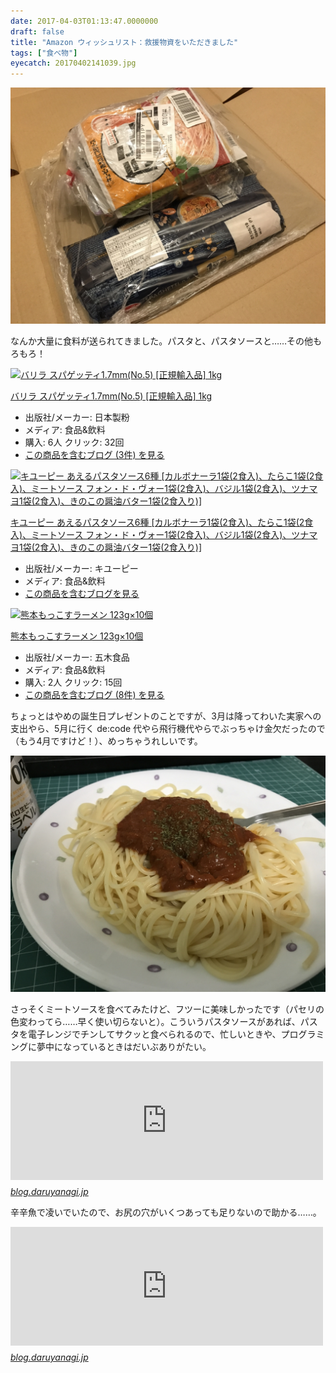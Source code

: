```yaml
---
date: 2017-04-03T01:13:47.0000000
draft: false
title: "Amazon ウィッシュリスト：救援物資をいただきました"
tags: ["食べ物"]
eyecatch: 20170402141039.jpg
---
```

<p><span itemscope itemtype="http://schema.org/Photograph"><img src="20170402141039.jpg" alt="f:id:daruyanagi:20170402141039j:plain" title="f:id:daruyanagi:20170402141039j:plain" class="hatena-fotolife" itemprop="image"></span></p><p>なんか大量に食料が送られてきました。パスタと、パスタソースと……その他もろもろ！</p><p><div class="hatena-asin-detail"><a href="http://www.amazon.co.jp/exec/obidos/ASIN/B003NNVF28/bestylesnet-22/"><img src="https://images-fe.ssl-images-amazon.com/images/I/41%2Bws6zmWwL._SL160_.jpg" class="hatena-asin-detail-image" alt="バリラ スパゲッティ1.7mm(No.5) [正規輸入品] 1kg" title="バリラ スパゲッティ1.7mm(No.5) [正規輸入品] 1kg"></a><div class="hatena-asin-detail-info"><p class="hatena-asin-detail-title"><a href="http://www.amazon.co.jp/exec/obidos/ASIN/B003NNVF28/bestylesnet-22/">バリラ スパゲッティ1.7mm(No.5) [正規輸入品] 1kg</a></p><ul><li><span class="hatena-asin-detail-label">出版社/メーカー:</span> 日本製粉</li><li><span class="hatena-asin-detail-label">メディア:</span> 食品&飲料</li><li><span class="hatena-asin-detail-label">購入</span>: 6人 <span class="hatena-asin-detail-label">クリック</span>: 32回</li><li><a href="http://d.hatena.ne.jp/asin/B003NNVF28/bestylesnet-22" target="_blank">この商品を含むブログ (3件) を見る</a></li></ul></div><div class="hatena-asin-detail-foot"></div></div></p><p><div class="hatena-asin-detail"><a href="http://www.amazon.co.jp/exec/obidos/ASIN/B00DCKF4OC/bestylesnet-22/"><img src="https://images-fe.ssl-images-amazon.com/images/I/61fkY7esaZL._SL160_.jpg" class="hatena-asin-detail-image" alt="キユーピー あえるパスタソース6種 [カルボナーラ1袋(2食入)、たらこ1袋(2食入)、ミートソース フォン・ド・ヴォー1袋(2食入)、バジル1袋(2食入)、ツナマヨ1袋(2食入)、きのこの醤油バター1袋(2食入り)]" title="キユーピー あえるパスタソース6種 [カルボナーラ1袋(2食入)、たらこ1袋(2食入)、ミートソース フォン・ド・ヴォー1袋(2食入)、バジル1袋(2食入)、ツナマヨ1袋(2食入)、きのこの醤油バター1袋(2食入り)]"></a><div class="hatena-asin-detail-info"><p class="hatena-asin-detail-title"><a href="http://www.amazon.co.jp/exec/obidos/ASIN/B00DCKF4OC/bestylesnet-22/">キユーピー あえるパスタソース6種 [カルボナーラ1袋(2食入)、たらこ1袋(2食入)、ミートソース フォン・ド・ヴォー1袋(2食入)、バジル1袋(2食入)、ツナマヨ1袋(2食入)、きのこの醤油バター1袋(2食入り)]</a></p><ul><li><span class="hatena-asin-detail-label">出版社/メーカー:</span> キユーピー</li><li><span class="hatena-asin-detail-label">メディア:</span> 食品&飲料</li><li><a href="http://d.hatena.ne.jp/asin/B00DCKF4OC/bestylesnet-22" target="_blank">この商品を含むブログを見る</a></li></ul></div><div class="hatena-asin-detail-foot"></div></div></p><p><div class="hatena-asin-detail"><a href="http://www.amazon.co.jp/exec/obidos/ASIN/B007JQBS7C/bestylesnet-22/"><img src="https://images-fe.ssl-images-amazon.com/images/I/51KVg-Eg2hL._SL160_.jpg" class="hatena-asin-detail-image" alt="熊本もっこすラーメン 123g×10個" title="熊本もっこすラーメン 123g×10個"></a><div class="hatena-asin-detail-info"><p class="hatena-asin-detail-title"><a href="http://www.amazon.co.jp/exec/obidos/ASIN/B007JQBS7C/bestylesnet-22/">熊本もっこすラーメン 123g×10個</a></p><ul><li><span class="hatena-asin-detail-label">出版社/メーカー:</span> 五木食品</li><li><span class="hatena-asin-detail-label">メディア:</span> 食品&飲料</li><li><span class="hatena-asin-detail-label">購入</span>: 2人 <span class="hatena-asin-detail-label">クリック</span>: 15回</li><li><a href="http://d.hatena.ne.jp/asin/B007JQBS7C/bestylesnet-22" target="_blank">この商品を含むブログ (8件) を見る</a></li></ul></div><div class="hatena-asin-detail-foot"></div></div></p><p>ちょっとはやめの誕生日プレゼントのことですが、3月は降ってわいた実家への支出やら、5月に行く de:code 代やら飛行機代やらでぶっちゃけ金欠だったので（もう4月ですけど！）、めっちゃうれしいです。</p><p><span itemscope itemtype="http://schema.org/Photograph"><img src="20170402142953.jpg" alt="f:id:daruyanagi:20170402142953j:plain" title="f:id:daruyanagi:20170402142953j:plain" class="hatena-fotolife" itemprop="image"></span></p><p>さっそくミートソースを食べてみたけど、フツーに美味しかったです（パセリの色変わってら……早く使い切らないと）。こういうパスタソースがあれば、パスタを電子レンジでチンしてサクッと食べられるので、忙しいときや、プログラミングに夢中になっているときはだいぶありがたい。</p><p><iframe src="http://blog.daruyanagi.jp/embed/2015/02/22/182748" title="「電子レンジで簡単パスタ」で蕎麦を茹でてみた。 - だるろぐ" class="embed-card embed-blogcard" scrolling="no" frameborder="0" style="display: block; width: 100%; height: 190px; max-width: 500px; margin: 10px 0px;"></iframe><cite class="hatena-citation"><a href="http://blog.daruyanagi.jp/entry/2015/02/22/182748">blog.daruyanagi.jp</a></cite></p><p>辛辛魚で凌いでいたので、お尻の穴がいくつあっても足りないので助かる……。</p><p><iframe src="http://blog.daruyanagi.jp/embed/2017/03/29/184130" title="「辛辛魚ラーメン 辛辛MAXバージョン 」10袋を食べきったら、「ぺヤング 激辛やきそば」が18個送られてきた件について - だるろぐ" class="embed-card embed-blogcard" scrolling="no" frameborder="0" style="display: block; width: 100%; height: 190px; max-width: 500px; margin: 10px 0px;"></iframe><cite class="hatena-citation"><a href="http://blog.daruyanagi.jp/entry/2017/03/29/184130">blog.daruyanagi.jp</a></cite></p>
